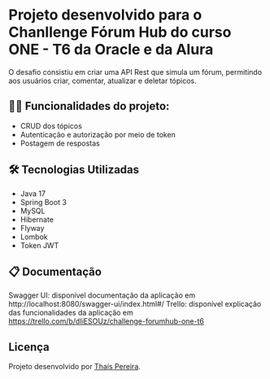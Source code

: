 # Projeto desenvolvido para o Chanllenge Fórum Hub do curso ONE - T6 da Oracle e da Alura

O desafio consistiu em criar uma API Rest que simula um fórum, permitindo aos usuários criar, comentar, atualizar e deletar tópicos. 

## :woman_technologist: Funcionalidades do projeto:

- CRUD dos tópicos
- Autenticação e autorização por meio de token
- Postagem de respostas

## :hammer_and_wrench: Tecnologias Utilizadas
- Java 17
- Spring Boot 3
- MySQL
- Hibernate
- Flyway
- Lombok
- Token JWT

## :clipboard: Documentação
Swagger UI: disponível documentação da aplicação em http://localhost:8080/swagger-ui/index.html#/
Trello: disponível explicação das funcionalidades da aplicação em https://trello.com/b/dIiESOUz/challenge-forumhub-one-t6

## Licença
Projeto desenvolvido por [Thaís Pereira](https://github.com/ThaisSilva).

